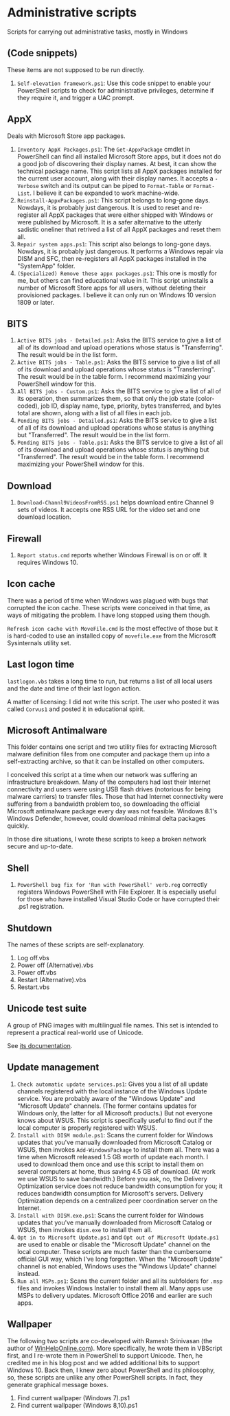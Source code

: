 # Administrative scripts
Scripts for carrying out administrative tasks, mostly in Windows

## (Code snippets)

These items are not supposed to be run directly.

1. `Self-elevation framework.ps1`: Use this code snippet to enable your PowerShell scripts to check for administrative privileges, determine if they require it, and trigger a UAC prompt.

## AppX

Deals with Microsoft Store app packages.

1. `Inventory AppX Packages.ps1`: The `Get-AppxPackage` cmdlet in PowerShell can find all installed Microsoft Store apps, but it does not do a good job of discovering their display names. At best, it can show the technical package name. This script lists all AppX packages installed for the current user account, along with their display names. It accepts a `-Verbose` switch and its output can be piped to `Format-Table` or `Format-List`. I believe it can be expanded to work machine-wide.
2. `Reinstall-AppxPackages.ps1`: This script belongs to long-gone days. Nowdays, it is probably just dangerous. It is used to reset and re-register all AppX packages that were either shipped with Windows or were published by Microsoft. It is a safer alternative to the utterly sadistic oneliner that retrived a list of all AppX packages and reset them all.
3. `Repair system apps.ps1`: This script also belongs to long-gone days. Nowdays, it is probably just dangerous. It performs a Windows repair via DISM and SFC, then re-registers all AppX packages installed in the "SystemApp" folder.
4. `(Specialized) Remove these appx packages.ps1`: This one is mostly for me, but others can find educational value in it. This script uninstalls a number of Microsoft Store apps for all users, without deleting their provisioned packages. I believe it can only run on Windows 10 version 1809 or later.

## BITS

1. `Active BITS jobs - Detailed.ps1`: Asks the BITS service to give a list of all of its download and upload operations whose status is "Transferring". The result would be in the list form.
2. `Active BITS jobs - Table.ps1`: Asks the BITS service to give a list of all of its download and upload operations whose status is "Transferring". The result would be in the table form. I recommend maximizing your PowerShell window for this.
3. `All BITS jobs - Custom.ps1`: Asks the BITS service to give a list of all of its operation, then summarizes them, so that only the job state (color-coded), job ID, display name, type, priority, bytes transferred, and bytes total are shown, along with a list of all files in each job.
4. `Pending BITS jobs - Detailed.ps1`: Asks the BITS service to give a list of all of its download and upload operations whose status is anything but "Transferred". The result would be in the list form.
6. `Pending BITS jobs - Table.ps1`: Asks the BITS service to give a list of all of its download and upload operations whose status is anything but "Transferred". The result would be in the table form. I recommend maximizing your PowerShell window for this.

## Download

1. `Download-Channl9VideosFromRSS.ps1` helps download entire Channel 9 sets of videos. It accepts one RSS URL for the video set and one download location.

## Firewall

1. `Report status.cmd` reports whether Windows Firewall is on or off. It requires Windows 10.

## Icon cache

There was a period of time when Windows was plagued with bugs that corrupted the icon cache. These scripts were conceived in that time, as ways of mitigating the problem. I have long stopped using them though.

`Refresh icon cache with MoveFile.cmd` is the most effective of those but it is hard-coded to use an installed copy of `movefile.exe` from the Microsoft Sysinternals utility set.

## Last logon time

`lastlogon.vbs` takes a long time to run, but returns a list of all local users and the date and time of their last logon action.

A matter of licensing: I did not write this script. The user who posted it was called `Corvus1` and posted it in educational spirit.

## Microsoft Antimalware

This folder contains one script and two utility files for extracting Microsoft malware definition files from one computer and package them up into a self-extracting archive, so that it can be installed on other computers.

I conceived this script at a time when our network was suffering an infrastructure breakdown. Many of the computers had lost their Internet connectivity and users were using USB flash drives (notorious for being malware carriers) to transfer files. Those that had Internet connectivity were suffering from a bandwidth problem too, so downloading the official Microsoft antimalware package every day was not feasible. Windows 8.1's Windows Defender, however, could download minimal delta packages quickly.

In those dire situations, I wrote these scripts to keep a broken network secure and up-to-date.

## Shell

1. `PowerShell bug fix for 'Run with PowerShell' verb.reg` correctly registers Windows PowerShell with File Explorer. It is especially useful for those who have installed Visual Studio Code or have corrupted their .ps1 registration.

## Shutdown

The names of these scripts are self-explanatory.

1. Log off.vbs
2. Power off (Alternative).vbs
3. Power off.vbs
4. Restart (Alternative).vbs
5. Restart.vbs

## Unicode test suite

A group of PNG images with multilingual file names. This set is intended to represent a practical real-world use of Unicode. 

See [its documentation](Unicode%20test%20suite/README.md).

## Update management

1. `Check automatic update services.ps1`: Gives you a list of all update channels registered with the local instance of the Windows Update service. You are probably aware of the "Windows Update" and "Microsoft Update" channels. (The former contains updates for Windows only, the latter for all Microsoft products.) But not everyone knows about WSUS. This script is specifically useful to find out if the local computer is properly registered with WSUS.
2. `Install with DISM module.ps1`: Scans the current folder for Windows updates that you've manually downloaded from Microsoft Catalog or WSUS, then invokes `Add-WindowsPackage` to install them all. There was a time when Microsoft released 1.5 GB worth of update each month. I used to download them once and use this script to install them on several computers at home, thus saving 4.5 GB of download. (At work we use WSUS to save bandwidth.) Before you ask, no, the Delivery Optimization service does not reduce bandwidth consumption for you; it reduces bandwidth consumption for Microsoft's servers. Delivery Optimization depends on a centralized peer coordination server on the Internet.
3. `Install with DISM.exe.ps1`: Scans the current folder for Windows updates that you've manually downloaded from Microsoft Catalog or WSUS, then invokes `dism.exe` to install them all.
4. `Opt in to Microsoft Update.ps1` and `Opt out of Microsoft Update.ps1` are used to enable or disable the "Microsoft Update" channel on the local computer. These scripts are much faster than the cumbersome  official GUI way, which I've long forgotten. When the "Microsoft Update" channel is not enabled, Windows uses the "Windows Update" channel instead.
5. `Run all MSPs.ps1`: Scans the current folder and all its subfolders for `.msp` files and invokes Windows Installer to install them all. Many apps use MSPs to delivery updates. Microsoft Office 2016 and earlier are such apps.

## Wallpaper

The following two scripts are co-developed with Ramesh Srinivasan (the author of [WinHelpOnline.com](https://www.winhelponline.com)). More specifically, he wrote them in VBScript first, and I re-wrote them in PowerShell to support Unicode. Then, he credited me in his blog post and we added additional bits to support Windows 10. Back then, I knew zero about PowerShell and its philosophy, so, these scripts are unlike any other PowerShell scripts. In fact, they generate graphical message boxes.

1. Find current wallpaper (Windows 7).ps1
2. Find current wallpaper (Windows 8,10).ps1
